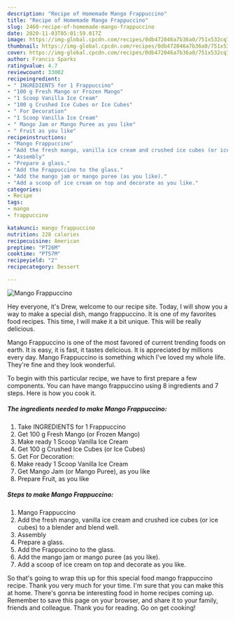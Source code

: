 ```yaml
---
description: "Recipe of Homemade Mango Frappuccino"
title: "Recipe of Homemade Mango Frappuccino"
slug: 2460-recipe-of-homemade-mango-frappuccino
date: 2020-11-03T05:01:59.017Z
image: https://img-global.cpcdn.com/recipes/0db472046a7b36a0/751x532cq70/mango-frappuccino-recipe-main-photo.jpg
thumbnail: https://img-global.cpcdn.com/recipes/0db472046a7b36a0/751x532cq70/mango-frappuccino-recipe-main-photo.jpg
cover: https://img-global.cpcdn.com/recipes/0db472046a7b36a0/751x532cq70/mango-frappuccino-recipe-main-photo.jpg
author: Francis Sparks
ratingvalue: 4.7
reviewcount: 33002
recipeingredient:
- " INGREDIENTS for 1 Frappuccino"
- "100 g Fresh Mango or Frozen Mango"
- "1 Scoop Vanilla Ice Cream"
- "100 g Crushed Ice Cubes or Ice Cubes"
- " For Decoration"
- "1 Scoop Vanilla Ice Cream"
- " Mango Jam or Mango Puree as you like"
- " Fruit as you like"
recipeinstructions:
- "Mango Frappuccino"
- "Add the fresh mango, vanilla ice cream and crushed ice cubes (or ice cubes) to a blender and blend well."
- "Assembly"
- "Prepare a glass."
- "Add the Frappuccino to the glass."
- "Add the mango jam or mango puree (as you like)."
- "Add a scoop of ice cream on top and decorate as you like."
categories:
- Recipe
tags:
- mango
- frappuccino

katakunci: mango frappuccino 
nutrition: 228 calories
recipecuisine: American
preptime: "PT26M"
cooktime: "PT57M"
recipeyield: "2"
recipecategory: Dessert

---
```



![Mango Frappuccino](https://img-global.cpcdn.com/recipes/0db472046a7b36a0/751x532cq70/mango-frappuccino-recipe-main-photo.jpg)

Hey everyone, it's Drew, welcome to our recipe site. Today, I will show you a way to make a special dish, mango frappuccino. It is one of my favorites food recipes. This time, I will make it a bit unique. This will be really delicious.

Mango Frappuccino is one of the most favored of current trending foods on earth. It is easy, it is fast, it tastes delicious. It is appreciated by millions every day. Mango Frappuccino is something which I've loved my whole life. They're fine and they look wonderful.




To begin with this particular recipe, we have to first prepare a few components. You can have mango frappuccino using 8 ingredients and 7 steps. Here is how you cook it.

<!--inarticleads1-->

##### The ingredients needed to make Mango Frappuccino:

1. Take  INGREDIENTS for 1 Frappuccino
1. Get 100 g Fresh Mango (or Frozen Mango)
1. Make ready 1 Scoop Vanilla Ice Cream
1. Get 100 g Crushed Ice Cubes (or Ice Cubes)
1. Get  For Decoration:
1. Make ready 1 Scoop Vanilla Ice Cream
1. Get  Mango Jam (or Mango Puree), as you like
1. Prepare  Fruit, as you like




<!--inarticleads2-->

##### Steps to make Mango Frappuccino:

1. Mango Frappuccino
1. Add the fresh mango, vanilla ice cream and crushed ice cubes (or ice cubes) to a blender and blend well.
1. Assembly
1. Prepare a glass.
1. Add the Frappuccino to the glass.
1. Add the mango jam or mango puree (as you like).
1. Add a scoop of ice cream on top and decorate as you like.




So that's going to wrap this up for this special food mango frappuccino recipe. Thank you very much for your time. I'm sure that you can make this at home. There's gonna be interesting food in home recipes coming up. Remember to save this page on your browser, and share it to your family, friends and colleague. Thank you for reading. Go on get cooking!
